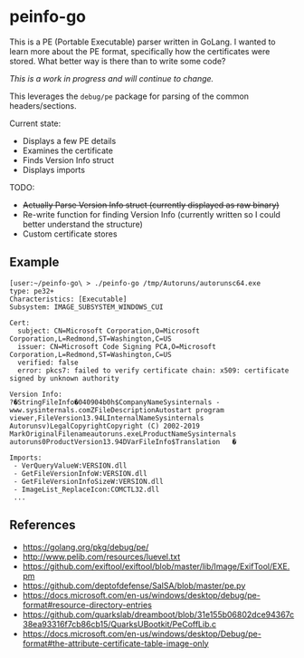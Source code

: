 # peinfo-go

This is a PE (Portable Executable) parser written in GoLang. I wanted to learn more about the PE format, specifically how the certificates were stored. What better way is there than to write some code?

_This is a work in progress and will continue to change._

This leverages the `debug/pe` package for parsing of the common headers/sections.

Current state:
- Displays a few PE details
- Examines the certificate
- Finds Version Info struct
- Displays imports

TODO:
- ~~Actually Parse Version Info struct (currently displayed as raw binary)~~
- Re-write function for finding Version Info (currently written so I could better understand the structure)
- Custom certificate stores

## Example
```
[user:~/peinfo-go\ > ./peinfo-go /tmp/Autoruns/autorunsc64.exe
type: pe32+
Characteristics: [Executable]
Subsystem: IMAGE_SUBSYSTEM_WINDOWS_CUI

Cert:
  subject: CN=Microsoft Corporation,O=Microsoft Corporation,L=Redmond,ST=Washington,C=US
  issuer: CN=Microsoft Code Signing PCA,O=Microsoft Corporation,L=Redmond,ST=Washington,C=US
  verified: false
  error: pkcs7: failed to verify certificate chain: x509: certificate signed by unknown authority

Version Info:
?�StringFileInfo�040904b0h$CompanyNameSysinternals - www.sysinternals.comZFileDescriptionAutostart program viewer,FileVersion13.94LInternalNameSysinternals Autorunsv)LegalCopyrightCopyright (C) 2002-2019 MarkOriginalFilenameautoruns.exeLProductNameSysinternals autoruns0ProductVersion13.94DVarFileInfo$Translation	�

Imports:
 - VerQueryValueW:VERSION.dll
 - GetFileVersionInfoW:VERSION.dll
 - GetFileVersionInfoSizeW:VERSION.dll
 - ImageList_ReplaceIcon:COMCTL32.dll
 ...
 ```
 
## References
- https://golang.org/pkg/debug/pe/
- http://www.pelib.com/resources/luevel.txt
- https://github.com/exiftool/exiftool/blob/master/lib/Image/ExifTool/EXE.pm
- https://github.com/deptofdefense/SalSA/blob/master/pe.py
- https://docs.microsoft.com/en-us/windows/desktop/debug/pe-format#resource-directory-entries
- https://github.com/quarkslab/dreamboot/blob/31e155b06802dce94367c38ea93316f7cb86cb15/QuarksUBootkit/PeCoffLib.c
- https://docs.microsoft.com/en-us/windows/desktop/Debug/pe-format#the-attribute-certificate-table-image-only
